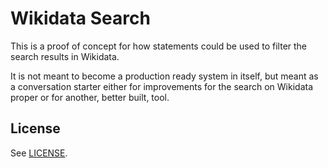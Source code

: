 # Wikidata Search

This is a proof of concept for how statements could be used to filter the search results in Wikidata.

It is not meant to become a production ready system in itself, but meant as a conversation starter either for improvements for the search on Wikidata proper or for another, better built, tool.

## License

See [LICENSE](LICENSE).
